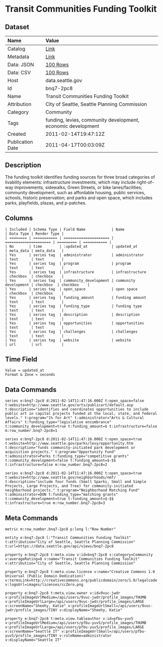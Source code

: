 # Transit Communities Funding Toolkit

## Dataset

| Name | Value |
| :--- | :---- |
| Catalog | [Link](https://catalog.data.gov/dataset/transit-communities-funding-toolkit-a7336) |
| Metadata | [Link](https://data.seattle.gov/api/views/bnq7-2pc8) |
| Data: JSON | [100 Rows](https://data.seattle.gov/api/views/bnq7-2pc8/rows.json?max_rows=100) |
| Data: CSV | [100 Rows](https://data.seattle.gov/api/views/bnq7-2pc8/rows.csv?max_rows=100) |
| Host | data.seattle.gov |
| Id | bnq7-2pc8 |
| Name | Transit Communities Funding Toolkit |
| Attribution | City of Seattle, Seattle Planning Commission |
| Category | Community |
| Tags | funding, levies, community development, economic development |
| Created | 2011-02-14T19:47:12Z |
| Publication Date | 2011-04-17T00:03:09Z |

## Description

The funding toolkit identifies funding sources for three broad categories of livability elements: infrastructure investments, which may include right-of-way improvements, sidewalks, Green Streets, or bike lanes/facilities; community development, such as affordable housing, public services, schools, historic preservation; and parks and open space, which includes parks, playfields, plazas, and p-patches.

## Columns

```ls
| Included | Schema Type | Field Name            | Name                  | Data Type | Render Type |
| ======== | =========== | ===================== | ===================== | ========= | =========== |
| No       | time        | :updated_at           | updated_at            | meta_data | meta_data   |
| Yes      | series tag  | administrator         | administrator         | text      | text        |
| Yes      | series tag  | program               | program               | text      | text        |
| Yes      | series tag  | infrastructure        | infrastructure        | checkbox  | checkbox    |
| Yes      | series tag  | community_development | community development | checkbox  | checkbox    |
| Yes      | series tag  | open_space            | open space            | checkbox  | checkbox    |
| Yes      | series tag  | funding_amount        | funding amount        | text      | text        |
| Yes      | series tag  | funding_type          | funding type          | text      | text        |
| Yes      | series tag  | description           | description           | text      | text        |
| Yes      | series tag  | opportunities         | opportunities         | text      | text        |
| Yes      | series tag  | challenges            | challenges            | text      | text        |
| Yes      | series tag  | website               | website               | url       | url         |
```

## Time Field

```ls
Value = updated_at
Format & Zone = seconds
```

## Data Commands

```ls
series e:bnq7-2pc8 d:2011-02-14T11:47:16.000Z t:open_space=false t:website=http://www.seattle.gov/arts/publicart/default.asp t:description="identifies and coordinates opportunities to include public art in capital projects funded at the local, state, and federal levels." t:program="1% for Art" t:administrator="Arts & Cultural Affairs" t:funding_type="legislative encumbrance" t:community_development=true t:funding_amount=$ t:infrastructure=false m:row_number.bnq7-2pc8=1

series e:bnq7-2pc8 d:2011-02-14T11:47:16.000Z t:open_space=true t:website=http://www.seattle.gov/parks/levy/opportunity.htm t:description="funds community-initiated park development or acquisition projects." t:program="Opportunity Fund" t:administrator=Parks t:funding_type="competitive grants" t:community_development=false t:funding_amount=$-$$ t:infrastructure=false m:row_number.bnq7-2pc8=2

series e:bnq7-2pc8 d:2011-02-14T11:47:16.000Z t:open_space=true t:website=http://www.seattle.gov/neighborhoods/nmf/ t:description="include four funds (Small Sparks, Small and Simple Projects, Large Projects, and Tree) for community-initiated neighborhood projects." t:program="Neighborhood Matching Fund" t:administrator=DON t:funding_type="matching grants" t:community_development=true t:funding_amount=$-$$ t:infrastructure=true m:row_number.bnq7-2pc8=3
```

## Meta Commands

```ls
metric m:row_number.bnq7-2pc8 p:long l:"Row Number"

entity e:bnq7-2pc8 l:"Transit Communities Funding Toolkit" t:attribution="City of Seattle, Seattle Planning Commission" t:url=https://data.seattle.gov/api/views/bnq7-2pc8

property e:bnq7-2pc8 t:meta.view v:id=bnq7-2pc8 v:category=Community v:averageRating=0 v:name="Transit Communities Funding Toolkit" v:attribution="City of Seattle, Seattle Planning Commission"

property e:bnq7-2pc8 t:meta.view.license v:name="Creative Commons 1.0 Universal (Public Domain Dedication)" v:termsLink=http://creativecommons.org/publicdomain/zero/1.0/legalcode v:logoUrl=images/licenses/ccZero.png

property e:bnq7-2pc8 t:meta.view.owner v:id=9vuc-jwdr v:profileImageUrlMedium=/api/users/9vuc-jwdr/profile_images/THUMB v:profileImageUrlLarge=/api/users/9vuc-jwdr/profile_images/LARGE v:screenName="Sheehy, Katie" v:profileImageUrlSmall=/api/users/9vuc-jwdr/profile_images/TINY v:displayName="Sheehy, Katie"

property e:bnq7-2pc8 t:meta.view.tableauthor v:id=pfbu-yuv5 v:profileImageUrlMedium=/api/users/pfbu-yuv5/profile_images/THUMB v:profileImageUrlLarge=/api/users/pfbu-yuv5/profile_images/LARGE v:screenName="Seattle IT" v:profileImageUrlSmall=/api/users/pfbu-yuv5/profile_images/TINY v:roleName=administrator v:displayName="Seattle IT"
```